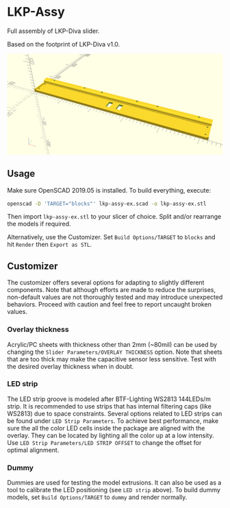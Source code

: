 # LKP-Assy

Full assembly of LKP-Diva slider.

Based on the footprint of LKP-Diva v1.0.

![assy](./lkp-assy-demo-assy.png)

## Usage

Make sure OpenSCAD 2019.05 is installed. To build everything, execute:

```sh
openscad -D 'TARGET="blocks"' lkp-assy-ex.scad -o lkp-assy-ex.stl
```

Then import `lkp-assy-ex.stl` to your slicer of choice. Split and/or rearrange the models if required.

Alternatively, use the Customizer. Set `Build Options/TARGET` to `blocks` and hit `Render` then `Export as STL`.

## Customizer

The customizer offers several options for adapting to slightly different components. Note that although efforts are made to reduce the surprises, non-default values are not thoroughly tested and may introduce unexpected behaviors. Proceed with caution and feel free to report uncaught broken values.

### Overlay thickness

Acrylic/PC sheets with thickness other than 2mm (~80mil) can be used by changing the `Slider Parameters/OVERLAY THICKNESS` option. Note that sheets that are too thick may make the capacitive sensor less sensitive. Test with the desired overlay thickness when in doubt.

### LED strip

The LED strip groove is modeled after BTF-Lighting WS2813 144LEDs/m strip. It is recommended to use strips that has internal filtering caps (like WS2813) due to space constraints. Several options related to LED strips can be found under `LED Strip Parameters`. To achieve best performance, make sure the all the color LED cells inside the package are aligned with the overlay. They can be located by lighting all the color up at a low intensity. Use `LED Strip Parameters/LED STRIP OFFSET` to change the offset for optimal alignment.

### Dummy

Dummies are used for testing the model extrusions. It can also be used as a tool to calibrate the LED positioning (see `LED strip` above). To build dummy models, set `Build Options/TARGET` to `dummy` and render normally.
